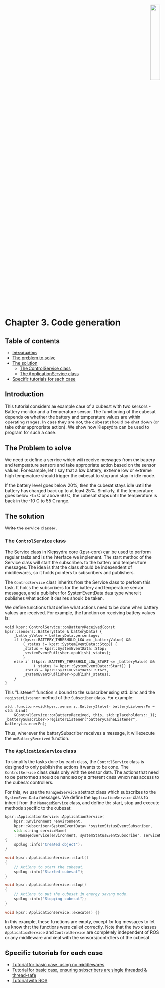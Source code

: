 <p align="right">
  <img width="25%" height="25%"src="../images/klepsydra_logo.jpg">
</p>

# Chapter 3. Code generation

## Table of contents
* [Introduction](#introduction)
* [The problem to solve](#the-problem)
* [The solution](#the-solution)
    * [The ControlService class](#the-controlservice-class)
    * [The ApplicationService class](#the-applicationservice-class)
* [Specific tutorials for each case](#specific-tutorials-for-each-case)

<a name="introduction"></a>
## Introduction

This tutorial considers an example case of a cubesat with two
sensors - Battery monitor and a Temperature sensor. The functioning of
the cubesat depends on whether the battery and temperature values are
within operating ranges. In case they are not, the cubesat should be
shut down (or take other appropriate action). We show how Klepsydra
can be used to program for such a case.

<a name="the-problem"></a>
## The Problem to solve

We need to define a service which will receive messages from the
battery and temperature sensors and take appropriate action based on
the sensor values. For example, let's say that a low battery, extreme
low or extreme high temperature should trigger the cubesat to stop and
stay in idle mode.

If the battery level goes below 20%, then the cubesat stays idle until
the battery has charged back up to at least 25%. Similarly, if the
temperature goes below -15 C or above 60 C, the cubesat stops until
the temperature is back in the -10 C to 55 C range.

<a name="the-solution"></a>
## The solution

Write the service classes.

<a name="the-controlservice-class"></a>
### The `ControlService` class

The Service class in Klepsydra core (kpsr-core) can be used to perform
regular tasks and is the interface we implement. The start method of
the Service class will start the subscribers to the battery and
temperature messages. The idea is that the class should be independent
of middlewares, so it holds pointers to subscribers and publishers.

The `ControlService` class inherits from the Service class to perform
this task. It holds the subscribers for the battery and temperature
sensor messages, and a publisher for SystemEventData data type where it
publishes what action it desires should be taken.

We define functions that define what actions need to be done when
battery values are received. For example, the function on receiving
battery values is:

```
void kpsr::ControlService::onBatteryReceived(const kpsr::sensors::BatteryState & batteryData) {
    _batteryValue = batteryData.percentage;
    if ((kpsr::BATTERY_THRESHOLD_LOW >= _batteryValue) &&
        (_status != kpsr::SystemEventData::Stop)) {
        _status = kpsr::SystemEventData::Stop;
        _systemEventPublisher->publish(_status);
        }
    else if ((kpsr::BATTERY_THRESHOLD_LOW_START <= _batteryValue) &&
             (_status != kpsr::SystemEventData::Start)) {
        _status = kpsr::SystemEventData::Start;
        _systemEventPublisher->publish(_status);
    }
}
```

This "Listener" function is bound to the subscriber using std::bind and the `registerListener` method of the `Subscriber` class. For example:

```
std::function<void(kpsr::sensors::BatteryState)> batteryListenerFn = std::bind(
    &ControlService::onBatteryReceived, this, std::placeholders::_1);
_batterySubscriber->registerListener("batteryCacheListener", batteryListenerFn);
```

Thus, whenever the batterySubscriber receives a message, it will
execute the `onBatteryReceived` function.

<a name="the-applicationService-class"></a>
### The `ApplicationService` class

To simplify the tasks done by each class, the `ControlService` class
is designed to only publish the actions it wants to be done. The
`ControlService` class deals only with the sensor data. The actions
that need to be performed should be handled by a different class which
has access to the cubesat controllers.

For this, we use the `ManagedService` abstract class which subscribes
to the `SystemEventData` messages. We define the `ApplicationService`
class to inherit from the `ManagedService` class, and define the
start, stop and execute methods specific to the cubesat:

```cpp
kpsr::ApplicationService::ApplicationService(
    kpsr::Environment *environment,
    kpsr::Subscriber<SystemEventData> *systemStatusEventSubscriber,
    std::string serviceName)
    : ManagedService(environment, systemStatusEventSubscriber, serviceName)
{
    spdlog::info("Created object");
}

void kpsr::ApplicationService::start()
{
    // Actions to start the cubesat.
    spdlog::info("Started cubesat");
}

void kpsr::ApplicationService::stop()
{
    // Actions to put the cubesat in energy saving mode.
    spdlog::info("Stopping cubesat");
}

void kpsr::ApplicationService::execute() {}
```

In this example, these functions are empty, except for log messages to
let us know that the functions were called correctly. Note that the
two classes `ApplicationService` and `ControlService` are completely
independent of ROS or any middleware and deal with the
sensors/controllers of the cubesat.

<a name="specific-tutorials-for-each-case"></a>
## Specific tutorials for each case

- [Tutorial for basic case, using no middlewares](./chapter3_part1.md)
- [Tutorial for basic case, ensuring subscribers are single threaded & thread-safe](./chapter3_part2.md)
- [Tutorial with ROS](./chapter3_part3.md)

